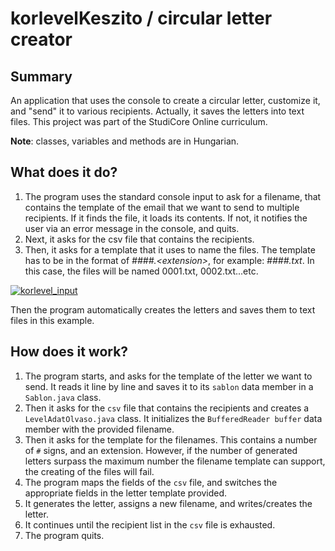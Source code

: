 # korlevelKeszito / circular letter creator

## Summary
An application that uses the console to create a circular letter, customize it, and "send" it to various recipients. Actually, it saves the letters into text files. This project was part of the StudiCore Online curriculum.

<b>Note</b>: classes, variables and methods are in Hungarian. 

## What does it do?

1. The program uses the standard console input to ask for a filename, that contains the template of the email that we want to send to multiple recipients.
If it finds the file, it loads its contents. If not, it notifies the user via an error message in the console, and quits.
2. Next, it asks for the csv file that contains the recipients.
3. Then, it asks for a template that it uses to name the files. The template has to be in the format of <i>####.\<extension\></i>, for example: <i>####.txt</i>.
In this case, the files will be named 0001.txt, 0002.txt...etc.
  
<a href="https://imgur.com/n1p9DaF"><img src="https://i.imgur.com/n1p9DaF.png" title="korlevel_input" /></a>

Then the program automatically creates the letters and saves them to text files in this example.

## How does it work?

1. The program starts, and asks for the template of the letter we want to send. It reads it line by line and saves it to its `sablon` data member in a `Sablon.java` class.
2. Then it asks for the `csv` file that contains the recipients and creates a `LevelAdatOlvaso.java` class. It initializes the `BufferedReader buffer` data member with the provided filename.
3. Then it asks for the template for the filenames. This contains a number of `#` signs, and an extension. However, if the number of generated letters surpass the maximum number the filename template can support, the creating of the files will fail.
4. The program maps the fields of the `csv` file, and switches the appropriate fields in the letter template provided.
5. It generates the letter, assigns a new filename, and writes/creates the letter.
6. It continues until the recipient list in the `csv` file is exhausted.
7. The program quits.
